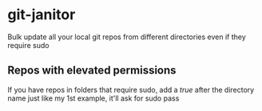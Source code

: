 # git-janitor
Bulk update all your local git repos from different directories even if they require sudo

## Repos with elevated permissions 
If you have repos in folders that require sudo, add a *true* after the directory name just like my 1st example, it'll ask for sudo pass
